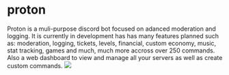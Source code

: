 # proton
Proton is a muli-purpose discord bot focused on adanced moderation and logging. It is currently in development has has many features planned such as: moderation, logging, tickets, levels, financial, custom economy, music, stat tracking, games and much, much more accross over 250 commands. Also a web dashboard to view and manage all your servers as well as create custom commands. 
<img src="https://cdn.discordapp.com/attachments/810932922306789406/890683584338341928/Screenshot_70.png" />
